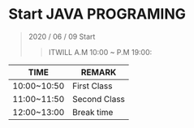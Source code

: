 # Start JAVA PROGRAMING
 > 2020 / 06 / 09 Start 
 >> ITWILL A.M 10:00 ~ P.M 19:00:
 
 |TIME|REMARK|
 |----|----|
 |10:00~10:50|First Class|
 |11:00~11:50|Second Class|
 |12:00~13:00|Break time|
 
 
 
 
 
